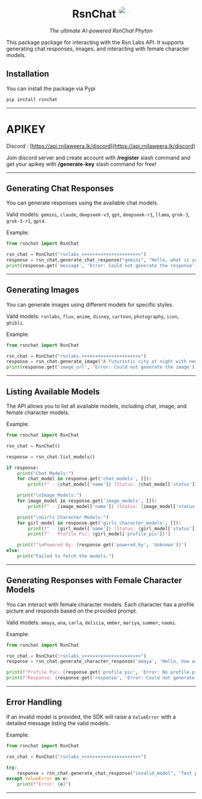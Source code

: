 <h1 align="center"><b>RsnChat</b> <img src="https://i.ibb.co/0J89TrT/rsn-bot-1.png" width="30" style="border-radius: 50%; margin-bottom: -5px"></h1>
<p align="center"><i>The ultimate AI-powered RsnChat Phyton</i></p>

This package package for interacting with the Rsn Labs API. It supports generating chat responses, images, and interacting with female character models.

## Installation

You can install the package via Pypi

```bash
pip install rsnchat
```

---


# APIKEY

Discord : [https://api.rnilaweera.lk/discord](https://api.rnilaweera.lk/discord)

Join discord server and create account with **/register** slash command and get your apikey with **/generate-key** slash command for free!

---

## Generating Chat Responses

You can generate responses using the available chat models.

Valid models: `gemini`, `claude`, `deepseek-v3`, `gpt`, `deepseek-r1`, `llama`, `grok-3`, `grok-3-r1`, `gpt4`.

Example:

```python
from rsnchat import RsnChat

rsn_chat = RsnChat("rsnlabs_××××××××××××××××××××××")
response = rsn_chat.generate_chat_response("gemini", "Hello, what is your name?")
print(response.get('message', 'Error: Could not generate the response'))
```

---

## Generating Images

You can generate images using different models for specific styles.

Valid models: `rsnlabs`, `flux`, `anime`, `disney`, `cartoon`, `photography`, `icon`, `ghibli`.

Example:

```python
from rsnchat import RsnChat

rsn_chat = RsnChat("rsnlabs_××××××××××××××××××××××")
response = rsn_chat.generate_image("A futuristic city at night with neon lights", "flux")
print(response.get('image_url', 'Error: Could not generate the image'))
```

---

## Listing Available Models

The API allows you to list all available models, including chat, image, and female character models.

Example:

```python
from rsnchat import RsnChat

rsn_chat = RsnChat()

response = rsn_chat.list_models()

if response:
    print("Chat Models:")
    for chat_model in response.get('chat_models', []):
        print(f" - {chat_model['name']} (Status: {chat_model['status']})")

    print("\nImage Models:")
    for image_model in response.get('image_models', []):
        print(f" - {image_model['name']} (Status: {image_model['status']})")

    print("\nGirls Character Models:")
    for girl_model in response.get('girls_character_models', []):
        print(f" - {girl_model['name']} (Status: {girl_model['status']})")
        print(f"   Profile Pic: {girl_model['profile_pic']}")

    print(f"\nPowered By: {response.get('powered_by', 'Unknown')}")
else:
    print("Failed to fetch the models.")
```

---

## Generating Responses with Female Character Models

You can interact with female character models. Each character has a profile picture and responds based on the provided prompt.

Valid models: `amaya`, `ana`, `carla`, `delicia`, `ember`, `mariya`, `summer`, `naomi`.

Example:

```python
from rsnchat import RsnChat

rsn_chat = RsnChat("rsnlabs_××××××××××××××××××××××")
response = rsn_chat.generate_character_response('amaya', 'Hello, how are you doing today?')

print(f"Profile Pic: {response.get('profile_pic', 'Error: No profile picture available')}")
print(f"Response: {response.get('response', 'Error: Could not generate the message')}")
```

---

## Error Handling

If an invalid model is provided, the SDK will raise a `ValueError` with a detailed message listing the valid models.

Example:

```python
from rsnchat import RsnChat

rsn_chat = RsnChat("rsnlabs_××××××××××××××××××××××")

try:
    response = rsn_chat.generate_chat_response("invalid_model", "Test prompt")
except ValueError as e:
    print(f"Error: {e}")
```

---